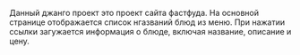 Данный джанго проект это проект сайта фастфуда.
На основной странице отображается список нгазваний блюд из меню.
При нажатии ссылки загужается информация о блюде, включая название, описание и цену.

